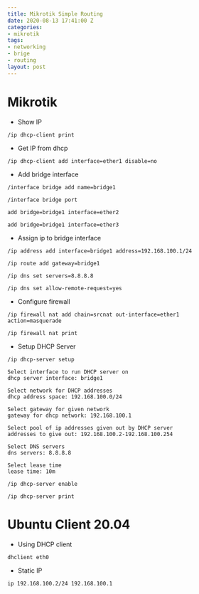 ```yaml
---
title: Mikrotik Simple Routing
date: 2020-08-13 17:41:00 Z
categories:
- mikrotik
tags:
- networking
- brige
- routing
layout: post
---
```


# Mikrotik


* Show IP

`/ip dhcp-client print`


* Get IP from dhcp

`/ip dhcp-client add interface=ether1 disable=no`


* Add bridge interface

`/interface bridge add name=bridge1`

`/interface bridge port`

`add bridge=bridge1 interface=ether2`

`add bridge=bridge1 interface=ether3`


* Assign ip to bridge interface

`/ip address add interface=bridge1 address=192.168.100.1/24`

`/ip route add gateway=bridge1`

`/ip dns set servers=8.8.8.8`

`/ip dns set allow-remote-request=yes`


* Configure firewall

`/ip firewall nat add chain=srcnat out-interface=ether1 action=masquerade`

`/ip firewall nat print`


* Setup DHCP Server

`/ip dhcp-server setup`

```
Select interface to run DHCP server on 
dhcp server interface: bridge1
```

```
Select network for DHCP addresses 
dhcp address space: 192.168.100.0/24
```

```
Select gateway for given network 
gateway for dhcp network: 192.168.100.1
```

```
Select pool of ip addresses given out by DHCP server 
addresses to give out: 192.168.100.2-192.168.100.254
```

```
Select DNS servers 
dns servers: 8.8.8.8
```

```
Select lease time 
lease time: 10m 
```

`/ip dhcp-server enable`

`/ip dhcp-server print`


# Ubuntu Client 20.04


* Using DHCP client

`dhclient eth0`


* Static IP

`ip 192.168.100.2/24 192.168.100.1`
